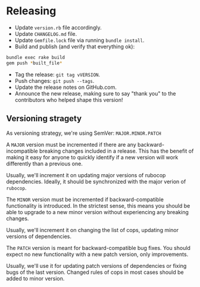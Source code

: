 # Releasing

* Update `version.rb` file accordingly.
* Update `CHANGELOG.md` file.
* Update `Gemfile.lock` file via running `bundle install`.
* Build and publish (and verify that everything ok):

```bash
bundle exec rake build
gem push *built_file*
```
* Tag the release: `git tag vVERSION`.
* Push changes: `git push --tags`.
* Update the release notes on GitHub.com.
* Announce the new release,
   making sure to say "thank you" to the contributors
   who helped shape this version!

## Versioning stragety

As versioning strategy, we're using SemVer: `MAJOR.MINOR.PATCH`

A `MAJOR` version must be incremented if there are any backward-incompatible breaking changes included in a release. This has the benefit of making it easy for anyone to quickly identify if a new version will work differently than a previous one.

Usually, we'll increment it on updating major versions of rubocop dependencies. Ideally, it should be synchronized with the major verion of `rubocop`.

The `MINOR` version must be incremented if backward-compatible functionality is introduced. In the strictest sense, this means you should be able to upgrade to a new minor version without experiencing any breaking changes.

Usually, we'll increment it on changing the list of cops, updating minor versions of dependencies.

The `PATCH` version is meant for backward-compatible bug fixes. You should expect no new functionality with a new patch version, only improvements.

Usually, we'll use it for updating patch versions of dependencies or fixing bugs of the last version. Changed rules of cops in most cases should be added to minor version.
